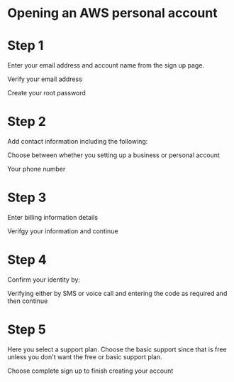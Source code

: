 # Opening an AWS personal account #

# Step 1

Enter your email address and account name from the sign up page.

Verify your email address

Create your root password

# Step 2

Add contact information including the following:

Choose between whether you setting up a business or personal account

Your phone number

# Step 3

Enter billing information details

Verifgy your information and continue

# Step 4

Confirm your identity by:

Verifying either by SMS or voice call and entering the code as required and then continue

# Step 5

Here you select a support plan. Choose the basic support since that is free unless you don't want the free or basic support plan.

Choose complete sign up to finish creating your account
